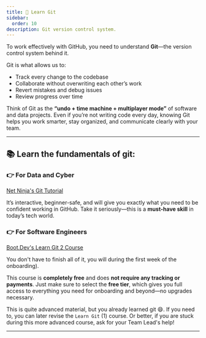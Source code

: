 ```yaml
---
title: 🔀 Learn Git
sidebar:
  order: 10
description: Git version control system.
---
```


To work effectively with GitHub, you need to understand **Git**—the version control system behind it.

Git is what allows us to:

- Track every change to the codebase
- Collaborate without overwriting each other’s work
- Revert mistakes and debug issues
- Review progress over time

Think of Git as the **“undo + time machine + multiplayer mode”** of software and data projects. Even if you’re not writing code every day, knowing Git helps you work smarter, stay organized, and communicate clearly with your team.

---

## 📚 Learn the fundamentals of git:

### 👉 For Data and Cyber

[Net Ninja's Git Tutorial](https://www.youtube.com/playlist?list=PL4cUxeGkcC9goXbgTDQ0n_4TBzOO0ocPR)

It’s interactive, beginner-safe, and will give you exactly what you need to be confident working in GitHub. Take it seriously—this is a **must-have skill** in today’s tech world.

### 👉 For Software Engineers

[Boot.Dev's Learn Git 2 Course](https://www.boot.dev/courses/learn-git-2)

You don't have to finish all of it, you will during the first week of the onboarding).

This course is **completely free** and does **not require any tracking or payments**. Just make sure to select the **free tier**, which gives you full access to everything you need for onboarding and beyond—no upgrades necessary.

This is quite advanced material, but you already learned git 😄. If you need to, you can later revise the `Learn Git` (1) course. Or better, if you are stuck during this more advanced course, ask for your Team Lead's help!

---
